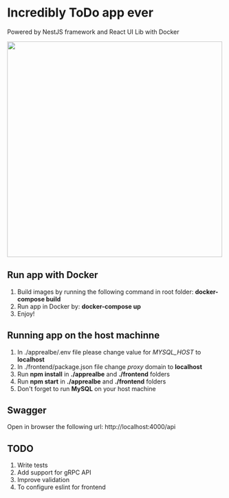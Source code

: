 # Incredibly ToDo app ever

<p>Powered by NestJS framework and React UI Lib with Docker</p>
<img src="https://skills.thijs.gg/icons?i=docker,react,nest&theme=light" width="500"/>

## Run app with Docker
1. Build images by running the following command in root folder: **docker-compose build**
1. Run app in Docker by: **docker-compose up**
1. Enjoy!

## Running app on the host machinne
1. In ./apprealbe/.env file please change value for *MYSQL_HOST* to **localhost**
1. In ./frontend/package.json file change *proxy* domain to **localhost**
1. Run **npm install** in **./apprealbe** and **./frontend** folders
1. Run **npm start** in **./apprealbe** and **./frontend** folders
1. Don't forget to run **MySQL** on your host machine

## Swagger
Open in browser the following url: http://localhost:4000/api

## TODO
1. Write tests
2. Add support for gRPC API
3. Improve validation
4. To configure eslint for frontend
